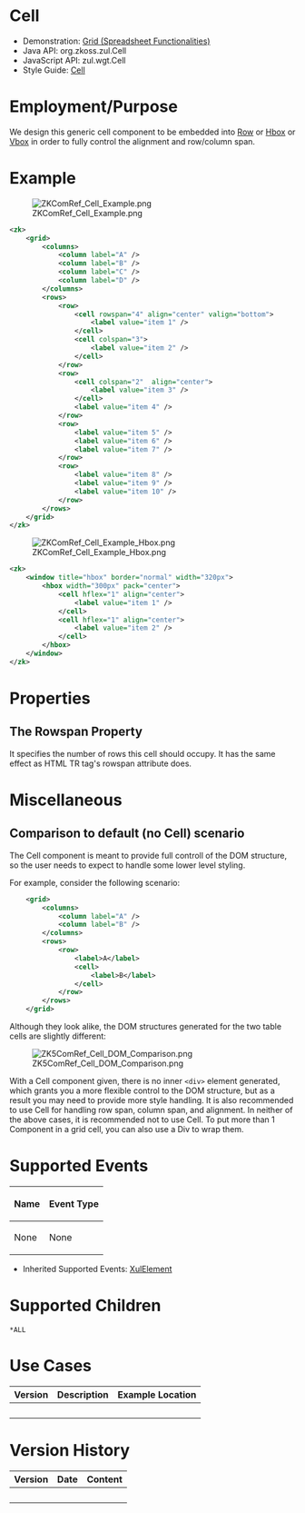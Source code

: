 

# Cell

- Demonstration: [Grid (Spreadsheet
  Functionalities)](http://www.zkoss.org/zkdemo/grid/spreadsheet_functionalities)
- Java API: <javadoc>org.zkoss.zul.Cell</javadoc>
- JavaScript API: <javadoc directory="jsdoc">zul.wgt.Cell</javadoc>
- Style Guide: [
  Cell](ZK_Style_Guide/XUL_Component_Specification/Cell)

# Employment/Purpose

We design this generic cell component to be embedded into [
Row](ZK_Component_Reference/Data/Grid/Row) or [
Hbox](ZK_Component_Reference/Layouts/Hbox) or [
Vbox](ZK_Component_Reference/Layouts/Vbox) in order to fully
control the alignment and row/column span.

# Example

<figure>
<img src="ZKComRef_Cell_Example.png"
title="ZKComRef_Cell_Example.png" />
<figcaption>ZKComRef_Cell_Example.png</figcaption>
</figure>

``` xml
<zk>
    <grid>
        <columns>
            <column label="A" />
            <column label="B" />
            <column label="C" />
            <column label="D" />
        </columns>
        <rows>
            <row>
                <cell rowspan="4" align="center" valign="bottom">
                    <label value="item 1" />
                </cell>
                <cell colspan="3">
                    <label value="item 2" />
                </cell>
            </row>
            <row>
                <cell colspan="2"  align="center">
                    <label value="item 3" />
                </cell>
                <label value="item 4" />
            </row>
            <row>
                <label value="item 5" />
                <label value="item 6" />
                <label value="item 7" />
            </row>
            <row>
                <label value="item 8" />
                <label value="item 9" />
                <label value="item 10" />
            </row>
        </rows>
    </grid>
</zk>
```

<figure>
<img src="ZKComRef_Cell_Example_Hbox.png"
title="ZKComRef_Cell_Example_Hbox.png" />
<figcaption>ZKComRef_Cell_Example_Hbox.png</figcaption>
</figure>

``` xml
<zk>
    <window title="hbox" border="normal" width="320px">
        <hbox width="300px" pack="center">
            <cell hflex="1" align="center">
                <label value="item 1" />
            </cell>
            <cell hflex="1" align="center">
                <label value="item 2" />
            </cell>
        </hbox>
    </window>
</zk>
```

# Properties

## The Rowspan Property

It specifies the number of rows this cell should occupy. It has the same
effect as HTML TR tag's rowspan attribute does.

# Miscellaneous

## Comparison to default (no Cell) scenario

The Cell component is meant to provide full controll of the DOM
structure, so the user needs to expect to handle some lower level
styling.

For example, consider the following scenario:

``` xml
    <grid>
        <columns>
            <column label="A" />
            <column label="B" />
        </columns>
        <rows>
            <row>
                <label>A</label>
                <cell>
                    <label>B</label>
                </cell>
            </row>
        </rows>
    </grid>
```

Although they look alike, the DOM structures generated for the two table
cells are slightly different:

<figure>
<img src="ZK5ComRef_Cell_DOM_Comparison.png"
title="ZK5ComRef_Cell_DOM_Comparison.png" />
<figcaption>ZK5ComRef_Cell_DOM_Comparison.png</figcaption>
</figure>

With a Cell component given, there is no inner `<div>` element
generated, which grants you a more flexible control to the DOM
structure, but as a result you may need to provide more style handling.
It is also recommended to use Cell for handling row span, column span,
and alignment. In neither of the above cases, it is recommended not to
use Cell. To put more than 1 Component in a grid cell, you can also use
a Div to wrap them.

# Supported Events

<table>
<thead>
<tr class="header">
<th><center>
<p>Name</p>
</center></th>
<th><center>
<p>Event Type</p>
</center></th>
</tr>
</thead>
<tbody>
<tr class="odd">
<td><p>None</p></td>
<td><p>None</p></td>
</tr>
</tbody>
</table>

- Inherited Supported Events: [
  XulElement](ZK_Component_Reference/Base_Components/XulElement#Supported_Events)

# Supported Children

`*ALL`

# Use Cases

| Version | Description | Example Location |
|---------|-------------|------------------|
|         |             |                  |

# Version History



| Version | Date | Content |
|---------|------|---------|
|         |      |         |


